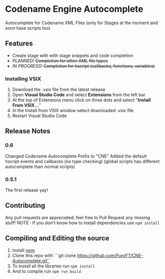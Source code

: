 # Codename Engine Autocomplete

Autocomplete for Codename XML Files (only for Stages at the moment and soon haxe scripts too)

## Features

- Create stage with with stage snippets and code completion
- *PLANNED!* ~~Completion for other XML file types~~
- *IN PROGRESS!* ~~Completion for hscript (callbacks, functions, variables)~~

### Installing VSIX 
1. Download the .vsix file from the latest release
2. Open **Visual Studio Code** and select **Extensions** from the left bar
3. At the top of Extensions menu click on three dots and select "**Install From VSIX...**"
4. In the Install from VSIX window select downloaded .vsix file
5. Restart Visual Studio Code

## Release Notes
### 0.6

Changed Codename Autocomplete Prefix to "CNE"
Added the default hscript events and callbacks (no type checking) (global scripts has different autocomplete than normal scripts)

### 0.5.1

The first release yay!

## Contributing
Any pull requests are appreciated, feel free to Pull Request any missing stuff!
NOTE : If you don't know how to install dependencies use `npm install`

## Compiling and Editing the source
1. Install [npm](https://nodejs.org/en/download/)
2. Clone this repo with ```git clone https://github.com/FuroYT/CNE-Autocomplete.git``
3. To install all the libraries run ```npm install```
4. And to compile run ```npm run build```